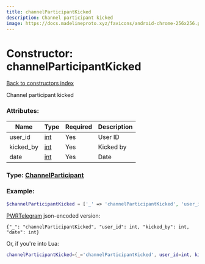 ```yaml
---
title: channelParticipantKicked
description: Channel participant kicked
image: https://docs.madelineproto.xyz/favicons/android-chrome-256x256.png
---
```

# Constructor: channelParticipantKicked  
[Back to constructors index](index.md)



Channel participant kicked

### Attributes:

| Name     |    Type       | Required | Description |
|----------|---------------|----------|-------------|
|user\_id|[int](../types/int.md) | Yes|User ID|
|kicked\_by|[int](../types/int.md) | Yes|Kicked by|
|date|[int](../types/int.md) | Yes|Date|



### Type: [ChannelParticipant](../types/ChannelParticipant.md)


### Example:

```php
$channelParticipantKicked = ['_' => 'channelParticipantKicked', 'user_id' => int, 'kicked_by' => int, 'date' => int];
```  

[PWRTelegram](https://pwrtelegram.xyz) json-encoded version:

```
{"_": "channelParticipantKicked", "user_id": int, "kicked_by": int, "date": int}
```


Or, if you're into Lua:

```lua
channelParticipantKicked={_='channelParticipantKicked', user_id=int, kicked_by=int, date=int}

```


